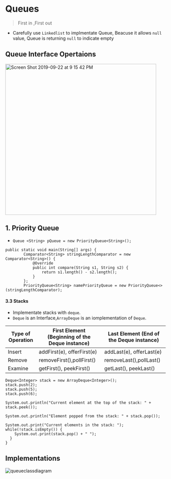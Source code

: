 # Queues
> First in ,First out
* Carefully use `Linkedlist` to implmentate Queue, Beacuse it allows `null` value, Queue is returning `null` to indicate empty
## Queue Interface Opertaions
<img width="474" alt="Screen Shot 2019-09-22 at 9 15 42 PM" src="https://user-images.githubusercontent.com/27160394/65397454-3b2e0400-dd7e-11e9-8e5d-126e6b2cacb5.png">

## 1. Priority Queue
* `Queue <String> pQueue = new PriorityQueue<String>();`
```
public static void main(String[] args) {
        Comparator<String> stringLengthComparator = new Comparator<String>() {
            @Override
            public int compare(String s1, String s2) {
                return s1.length() - s2.length();
            }
        };
        PriorityQueue<String> namePriorityQueue = new PriorityQueue<>(stringLengthComparator);
```
#### 3.3 Stacks
* Implementate stacks with `deque`.
* `Deque` is an Interface,`ArrayDeque` is an iomplementation of `Deque`.

Type of Operation|	First Element (Beginning of the Deque instance)|	Last Element (End of the Deque instance)
-----------------|------------------------------------------------|-------------
Insert|	addFirst(e), offerFirst(e)|	addLast(e), offerLast(e)
Remove|	removeFirst(),pollFirst()|	removeLast(),pollLast()
Examine|	getFirst(), peekFirst()|	getLast(), peekLast()
```
Deque<Integer> stack = new ArrayDeque<Integer>();
stack.push(2);
stack.push(5);
stack.push(6);

System.out.println("Current element at the top of the stack: " + stack.peek());

System.out.println("Element popped from the stack: " + stack.pop());

System.out.print("Current elements in the stack: ");
while(!stack.isEmpty()) {
    System.out.print(stack.pop() + " ");
  }
}
```
## Implementations
![queueclassdiagram](https://user-images.githubusercontent.com/27160394/65438956-694e2b00-ddf4-11e9-99c3-038cec8c0728.png)
